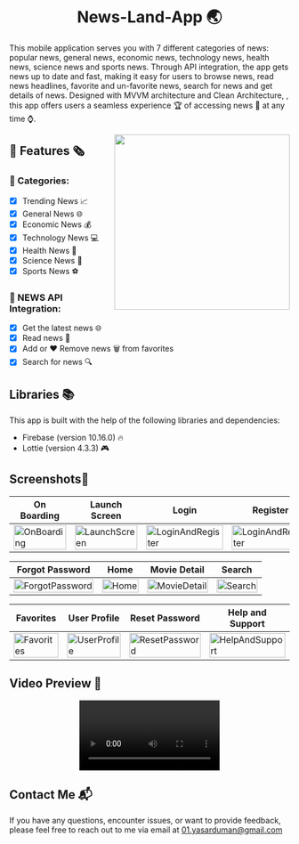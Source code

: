 <h1 align="center">
    News-Land-App 🌏
</h1>

This mobile application serves you with 7 different categories of news: popular news, general news, economic news, technology news, health news, science news and sports news. Through API integration, the app gets news up to date and fast, making it easy for users to browse news, read news headlines, favorite and un-favorite news, search for news and get details of news. Designed with MVVM architecture and Clean Architecture, , this app offers users a seamless experience 🏆 of accessing news 📰 at any time ⌚.


<img  align="right" width="315" src="https://github.com/duman011/News-Land-App/assets/81991720/160028c2-8069-4306-9a56-32ccc62d424f">

## 📰 Features 🗞️
### 📰 Categories:
- [x] Trending News 📈 
- [x] General News 🌐
- [x] Economic News 💰
- [x] Technology News 💻
- [x] Health News 🏥
- [x] Science News 🔬
- [x] Sports News ⚽

### 📡 NEWS API Integration: 
- [x] Get the latest news 🌐
- [x] Read news 📰 
- [x] Add or ❤️ Remove news 🗑️ from favorites
- [x] Search for news 🔍  

## Libraries 📚

This app is built with the help of the following libraries and dependencies:

- Firebase (version 10.16.0) 🔥
- Lottie (version 4.3.3) 🎮


## Screenshots📱

| On Boarding | Launch Screen | Login | Register |
| --- | --- | --- | --- |
| <img src="https://github.com/duman011/News-Land-App/assets/81991720/1629b172-15cf-45a3-a6d4-1b651cd8efa2" alt="OnBoarding" width="100%"/> | <img src="https://github.com/duman011/News-Land-App/assets/81991720/2e6249db-a3bf-4df2-a851-504009c8063d" alt="LaunchScreen" width="100%"/> | <img src="https://github.com/duman011/News-Land-App/assets/81991720/265f4378-d580-4a24-80d2-3f1f3ad69071" alt="LoginAndRegister" width="100%"/> | <img src="https://github.com/duman011/News-Land-App/assets/81991720/5065ac4d-4ee6-4a4a-b4eb-d4f425bd1336" alt="LoginAndRegister" width="100%"/> |


| Forgot Password | Home | Movie Detail | Search |
| --- | --- | --- | --- |
| <img src="https://github.com/duman011/News-Land-App/assets/81991720/7342127f-95a5-476e-a006-4fdc662bb913" alt="ForgotPassword" width="100%"/> | <img src="https://github.com/duman011/News-Land-App/assets/81991720/e4fa8741-d29f-468c-8deb-e5d3910a84ab" alt="Home" width="100%"/> | <img src="https://github.com/duman011/News-Land-App/assets/81991720/6c9dbbbc-c67c-4107-8232-d50f896988c7" alt="MovieDetail" width="100%"/> | <img src="https://github.com/duman011/News-Land-App/assets/81991720/ba72a38c-15f6-41f3-918e-20156466fa52" alt="Search" width="100%"/> |

| Favorites | User Profile | Reset Password | Help and Support |
| --- | --- | --- | --- |
| <img src="https://github.com/duman011/News-Land-App/assets/81991720/56deced8-792b-46ee-a6cc-9bdbfbcb8058" alt="Favorites" width="100%"/> | <img src="https://github.com/duman011/News-Land-App/assets/81991720/1faa63c6-7dad-4a95-bf4d-4f8b256fbeda" alt="UserProfile" width="100%"/> | <img src="https://github.com/duman011/News-Land-App/assets/81991720/30a35f58-77ed-41eb-89d0-d5163c72afba" alt="ResetPassword" width="100%"/> | <img src="https://github.com/duman011/News-Land-App/assets/81991720/cd834682-58ef-49bb-8413-65602c3054e1" alt="HelpAndSupport" width="100%"/> |


## Video Preview 🎥                                                                      
<div align="center">
  <video src="https://github.com/duman011/News-Land-App/assets/81991720/1129c08f-e517-4598-9d7e-1fa516cb994c" width="50%"  />
</div>

## Contact Me 📬

If you have any questions, encounter issues, or want to provide feedback, please feel free to reach out to me via email at [01.yasarduman@gmail.com](mailto:01.yasarduman@gmail.com)









